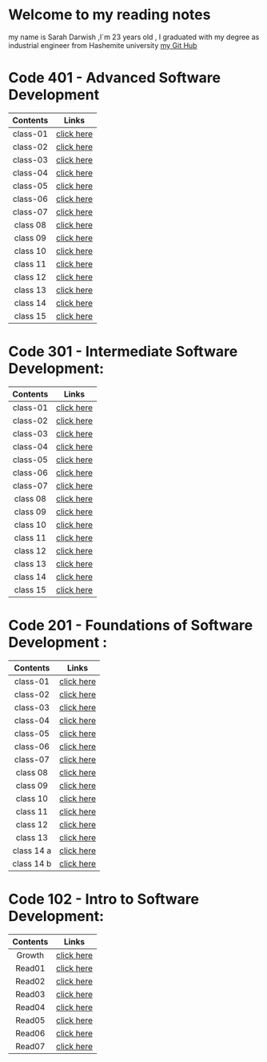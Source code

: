 # Welcome to my reading notes 
 my name is Sarah Darwish ,I`m 23 years old , I graduated with my degree as industrial engineer from Hashemite university 
[my Git Hub](https://github.com/Sarahdarwishh)

# Code 401 - Advanced Software Development

|Contents | Links                        |
| :-----: | :----------------------:     | 
|class-01 | [click here]()   |
|class-02 | [click here ]()   |
|class-03 | [click here ]()   |
|class-04 | [click here ]()    |
|class-05 | [click here ]()|
|class-06 | [click here ]()  |
|class-07| [click here ]()|
|class  08 | [click here ]() |
|class  09 | [click here ]() |
|class  10 | [click here ]() |
|class  11 | [click here ]() |
|class 12 | [click here ]() |
|class  13 | [click here ]() |
|class 14  | [click here ]() |
|class  15 | [click here ]() |


# Code 301 - Intermediate Software Development:

|Contents | Links                        |
| :-----: | :----------------------:     | 
|class-01 | [click here]()   |
|class-02 | [click here ]()   |
|class-03 | [click here ]()   |
|class-04 | [click here ]()    |
|class-05 | [click here ]()|
|class-06 | [click here ]()  |
|class-07| [click here ]()|
|class  08 | [click here ]() |
|class  09 | [click here ]() |
|class  10 | [click here ]() |
|class  11 | [click here ]() |
|class 12 | [click here ]() |
|class  13 | [click here ]() |
|class 14  | [click here ]() |
|class  15 | [click here ]() |



# Code 201 - Foundations of Software Development :

|Contents | Links                        |
| :-----: | :----------------------:     | 
|class-01 | [click here](read20101.md)   |
|class-02 | [click here ](class-02.md)   |
|class-03 | [click here ](class-03.md)   |
|class-04 | [click here ](class04.md)    |
|class-05 | [click here ](class05.md)|
|class-06 | [click here ](class06.md)  |
|class-07| [click here ](class07.md)|
|class  08 | [click here ](class08.md) |
|class  09 | [click here ](class09.md) |
|class  10 | [click here ](class10.md) |
|class  11 | [click here ](class11.md) |
|class 12 | [click here ](class12.md) |
|class  13 | [click here ](class13.md) |
|class 14 a | [click here ](class14a.md) |
|class 14 b | [click here ](class14b.md) |


# Code 102 - Intro to Software Development:

|Contents | Links                    |
| :-----: | :----------------------: |
| Growth  | [click here ](Growth.md) |
| Read01  | [click here](Read01.md)  |
| Read02  | [click here](Read02.md)  |
| Read03  | [click here ](Read03.md) |
| Read04  | [click here ](Read04.md) |
| Read05  | [click here ](Read05.md) |
| Read06 | [click here ](Read06.md) |
| Read07 | [click here ](Read07.md) |



